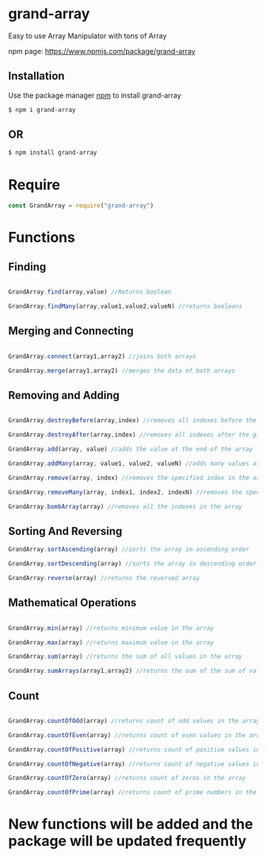 # grand-array

Easy to use Array Manipulator with tons of Array 

npm page: https://www.npmjs.com/package/grand-array

## Installation

Use the package manager [npm](https://www.npmjs.com/) to install grand-array

```bash
$ npm i grand-array
```

## OR

```bash
$ npm install grand-array
```

# Require

```javascript
const GrandArray = require("grand-array")
```

# Functions

## Finding

```javascript

GrandArray.find(array,value) //Returns boolean

GrandArray.findMany(array,value1,value2,valueN) //returns booleans

```
## Merging and Connecting

```javascript

GrandArray.connect(array1,array2) //joins both arrays

GrandArray.merge(array1,array2) //merges the data of both arrays

```
## Removing and Adding 

```javascript

GrandArray.destroyBefore(array,index) //removes all indexes before the given index in the array

GrandArray.destroyAfter(array,index) //removes all indexes after the given index in the array

GrandArray.add(array, value) //adds the value at the end of the array

GrandArray.addMany(array, value1, value2, valueN) //adds many values at the end of the array

GrandArray.remove(array, index) //removes the specified index in the array

GrandArray.removeMany(array, index1, index2, indexN) //removes the specified indexes in the array

GrandArray.bombArray(array) //removes all the indexes in the array

```

## Sorting And Reversing

```javascript
GrandArray.sortAscending(array) //sorts the array in ascending order

GrandArray.sortDescending(array) //sorts the array in descending order

GrandArray.reverse(array) //returns the reversed array

```
## Mathematical Operations

```javascript

GrandArray.min(array) //returns minimum value in the array

GrandArray.max(array) //returns maximum value in the array

GrandArray.sum(array) //returns the sum of all values in the array

GrandArray.sumArrays(array1,array2) //returns the sum of the sum of values in both arrays

```

## Count

```javascript

GrandArray.countOfOdd(array) //returns count of odd values in the array

GrandArray.countOfEven(array) //returns count of even values in the array

GrandArray.countOfPositive(array) //returns count of positive values in the array

GrandArray.countOfNegative(array) //returns count of negative values in the array

GrandArray.countOfZero(array) //returns count of zeros in the array

GrandArray.countOfPrime(array) //returns count of prime numbers in the array

```

# New functions will be added and the package will be updated frequently







```
